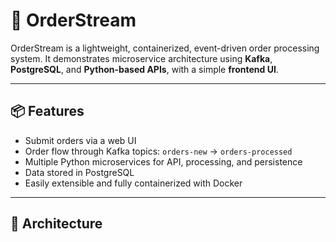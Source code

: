 # 🛒 OrderStream

OrderStream is a lightweight, containerized, event-driven order processing system. It demonstrates microservice architecture using **Kafka**, **PostgreSQL**, and **Python-based APIs**, with a simple **frontend UI**.

---

## 📦 Features

- Submit orders via a web UI
- Order flow through Kafka topics: `orders-new` → `orders-processed`
- Multiple Python microservices for API, processing, and persistence
- Data stored in PostgreSQL
- Easily extensible and fully containerized with Docker

---

## 🧱 Architecture

